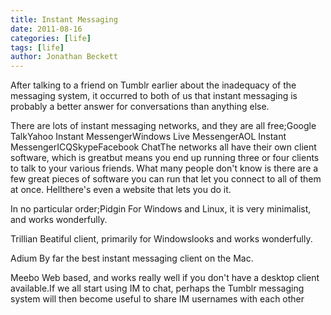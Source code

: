 ```yaml
---
title: Instant Messaging
date: 2011-08-16
categories: [life]
tags: [life]
author: Jonathan Beckett
---
```


After talking to a friend on Tumblr earlier about the inadequacy of the messaging system, it occurred to both of us that instant messaging is probably a better answer for conversations than anything else.

There are lots of instant messaging networks, and they are all free;Google TalkYahoo Instant MessengerWindows Live MessengerAOL Instant MessengerICQSkypeFacebook ChatThe networks all have their own client software, which is greatbut means you end up running three or four clients to talk to your various friends. What many people don't know is there are a few great pieces of software you can run that let you connect to all of them at once. Hellthere's even a website that lets you do it.

In no particular order;Pidgin For Windows and Linux, it is very minimalist, and works wonderfully.

Trillian Beatiful client, primarily for Windowslooks and works wonderfully.

Adium By far the best instant messaging client on the Mac.

Meebo Web based, and works really well if you don't have a desktop client available.If we all start using IM to chat, perhaps the Tumblr messaging system will then become useful to share IM usernames with each other